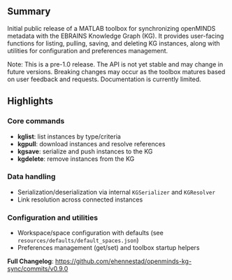 
## Summary

Initial public release of a MATLAB toolbox for synchronizing openMINDS metadata with the EBRAINS Knowledge Graph (KG). It provides user-facing functions for listing, pulling, saving, and deleting KG instances, along with utilities for configuration and preferences management.

Note: This is a pre-1.0 release. The API is not yet stable and may change in future versions. Breaking changes may occur as the toolbox matures based on user feedback and requests. Documentation is currently limited.

## Highlights

### Core commands
- **kglist**: list instances by type/criteria
- **kgpull**: download instances and resolve references
- **kgsave**: serialize and push instances to the KG
- **kgdelete**: remove instances from the KG

### Data handling
- Serialization/deserialization via internal `KGSerializer` and `KGResolver`
- Link resolution across connected instances

### Configuration and utilities
- Workspace/space configuration with defaults (see `resources/defaults/default_spaces.json`)
- Preferences management (get/set) and toolbox startup helpers

**Full Changelog**: https://github.com/ehennestad/openminds-kg-sync/commits/v0.9.0